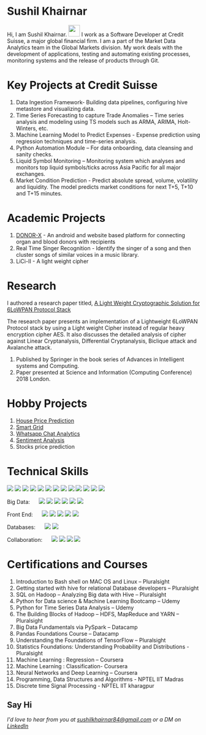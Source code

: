 # Sushil Khairnar
<!-- <img src="images/sushil_1.jpg" width="30%" /> -->
Hi, I am Sushil Khairnar. <img src="https://raw.githubusercontent.com/MartinHeinz/MartinHeinz/master/wave.gif" width="30px"> I work as a Software Developer at Credit Suisse, a major global financial firm. I am a part of the Market Data Analytics team in the Global Markets division. My work deals with the development of applications, testing and automating existing processes, monitoring systems and the release of products through Git.

# Key Projects at Credit Suisse
1. Data Ingestion Framework- Building data pipelines, configuring hive metastore and visualizing data. 
2. Time Series Forecasting to capture Trade Anomalies – Time series analysis and modeling using TS models such as ARMA, ARIMA, Holt-Winters, etc.
3. Machine Learning Model to Predict Expenses - Expense prediction using regression techniques and time-series analysis.
4. Python Automation Module – For data onboarding, data cleansing and sanity checks.
5. Liquid Symbol Monitoring – Monitoring system which analyses and monitors top liquid symbols/ticks across Asia Pacific for all major exchanges.
6. Market Condition Prediction - Predict absolute spread, volume, volatility and liquidity. The model predicts market conditions for next T+5, T+10 and T+15 minutes.

# Academic Projects
1. [DONOR-X](https://www.youtube.com/watch?v=1AKfClmABxE) - An android and website based platform for connecting organ and blood donors with recipients
2. Real Time Singer Recognition - Identify the singer of a song and then cluster songs of similar voices in a music library. 
3. LiCi-II - A light weight cipher 

# Research 
I authored a research paper titled, [A Light Weight Cryptographic Solution for 6LoWPAN Protocol Stack](https://link.springer.com/chapter/10.1007/978-3-030-01177-2_71)

The research paper presents an implementation of a Lightweight 6LoWPAN Protocol stack by using a Light weight Cipher instead of regular heavy encryption cipher AES. It also discusses the detailed analysis of cipher against Linear Cryptanalysis, Differential Cryptanalysis, Biclique attack and Avalanche attack.
1. Published by Springer in the book series of Advances in Intelligent systems and Computing.
2. Paper presented at Science and Information (Computing Conference) 2018 London.

# Hobby Projects
1. [House Price Prediction](https://github.com/sushilk123/House-Price-Prediction)
2. [Smart Grid](https://github.com/sushilk123/Smart-Grid)
3. [Whatsapp Chat Analytics](https://github.com/sushilk123/Whatsapp-Chat-Analytics)
4. [Sentiment Analysis](https://github.com/sushilk123/Sentiment-Analysis/tree/master/Sentiment-Analysis-of-Product-Reviews)
5. Stocks price prediction


# Technical Skills
<!-- ### Environment -->
![](https://img.shields.io/badge/OS-Linux-informational?style=flat&logo=linux&logoColor=white&color=21b52b)
![](https://img.shields.io/badge/OS-Windows-informational?style=flat&logo=windows&logoColor=white&color=21b52b)
![](https://img.shields.io/badge/Code-Python-informational?style=flat&logo=python&logoColor=white&color=21b52b)
![](https://img.shields.io/badge/Code-C-informational?style=flat&logo=python&logoColor=white&color=21b52b)
![](https://img.shields.io/badge/Code-Java-informational?style=flat&logo=python&logoColor=white&color=21b52b)
![](https://img.shields.io/badge/Code-Shell-informational?style=flat&color=21b52b)
![](https://img.shields.io/badge/Code-SQL-informational?style=flat&color=21b52b)
![](https://img.shields.io/badge/Android-Studio-informational?style=flat&logo=visual-studio-code&logoColor=white&color=21b52b)
![](https://img.shields.io/badge/Hadoop-informational?style=flat&logo=visual-studio-code&logoColor=white&color=21b52b)
![](https://img.shields.io/badge/Jupyter-Notebook-informational?style=flat&logo=visual-studio-code&logoColor=white&color=21b52b)
![](https://img.shields.io/badge/PyCharm-informational?style=flat&logo=visual-studio-code&logoColor=white&color=21b52b)
![](https://img.shields.io/badge/Machine-Learning-informational?style=flat&logo=visual-studio-code&logoColor=white&color=21b52b)
![](https://img.shields.io/badge/Cryptography-informational?style=flat&logo=visual-studio-code&logoColor=white&color=21b52b)

<!-- ### Big Data  -->
<!--[/]: Logos N/A for these-->
Big Data:  &nbsp; &nbsp; &nbsp;![](https://img.shields.io/badge/BigData-HDFS-informational?style=flat&color=21b52b)
![](https://img.shields.io/badge/BigData-Sqoop-informational?style=flat&color=21b52b)
![](https://img.shields.io/badge/BigData-Oozie-informational?style=flat&color=21b52b)
![](https://img.shields.io/badge/BigData-Impala-informational?style=flat&color=21b52b)
![](https://img.shields.io/badge/BigData-Hive-informational?style=flat&color=21b52b)
![](https://img.shields.io/badge/BigData-Spark-informational?style=flat&color=21b52b)

<!-- ### Front End -->
Front End:  &nbsp; &nbsp; &nbsp;![](https://img.shields.io/badge/UI-Flask-informational?style=flat&logo=flask&logoColor=white&color=21b52b)
![](https://img.shields.io/badge/UI-Angular-informational?style=flat&logo=angular&logoColor=white&color=21b52b)
![](https://img.shields.io/badge/UI-Bootstrap-informational?style=flat&logo=bootstrap&logoColor=white&color=21b52b)
![](https://img.shields.io/badge/UI-CSS-informational?style=flat&logo=markdown&logoColor=white&color=21b52b)
![](https://img.shields.io/badge/UI-HTML5-informational?style=flat&logo=html5&logoColor=white&color=21b52b)

<!-- ### Databases -->
Databases:  &nbsp; &nbsp; &nbsp;![](https://img.shields.io/badge/DB-MySQL-informational?style=flat&logo=mysql&logoColor=white&color=21b52b)
![](https://img.shields.io/badge/DB-HBase-informational?style=flat&logoColor=white&color=21b52b)

<!-- ### Collaboration -->
Collaboration:  &nbsp; &nbsp; &nbsp;![](https://img.shields.io/badge/Collab-Jira-informational?style=flat&logo=jira&logoColor=white&color=21b52b)
![](https://img.shields.io/badge/Collab-Confluence-informational?style=flat&logo=confluence&logoColor=white&color=21b52b)
![](https://img.shields.io/badge/Collab-GitHub-informational?style=flat&logo=github&logoColor=white&color=21b52b)
![](https://img.shields.io/badge/Collab-BitBucket-informational?style=flat&logo=bitbucket&logoColor=white&color=21b52b)

# Certifications and Courses

 1. Introduction to Bash shell on MAC OS and Linux – Pluralsight
 2. Getting started with hive for relational Database developers – Pluralsight
 3. SQL on Hadoop – Analyzing Big data with Hive – Pluralsight
 4. Python for Data science & Machine Learning Bootcamp – Udemy
 5. Python for Time Series Data Analysis – Udemy
 6. The Building Blocks of Hadoop – HDFS, MapReduce and YARN – Pluralsight
 7. Big Data Fundamentals via PySpark – Datacamp
 8. Pandas Foundations Course – Datacamp
 9. Understanding the Foundations of TensorFlow – Pluralsight
 10. Statistics Foundations: Understanding Probability and Distributions - Pluralsight
 11. Machine Learning : Regression – Coursera
 12. Machine Learning : Classification- Coursera
 13. Neural Networks and Deep Learning – Coursera
 14. Programming, Data Structures and Algorithms - NPTEL IIT Madras 
 15. Discrete time Signal Processing - NPTEL IIT kharagpur

## Say Hi
*I'd love to hear from you at [sushilkhairnar84@gmail.com](mailto:sushilkhairnar84@gmail.com) or a DM on [LinkedIn](https://www.linkedin.com/in/sushil-khairnar-a9322a147)*
